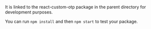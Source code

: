 It is linked to the react-custom-otp package in the parent directory for development purposes.

You can run `npm install` and then `npm start` to test your package.
